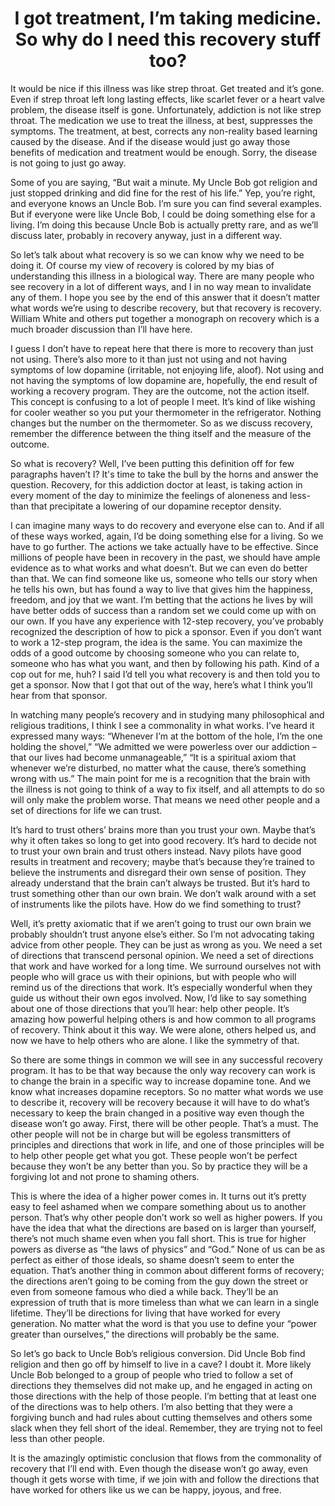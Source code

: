 <h1><center>I got treatment, I’m taking medicine. So why do I need this recovery stuff too?</center></h1>

It would be nice if this illness was like strep throat. Get treated and it’s gone. Even if strep throat left long lasting effects, like scarlet fever or a heart valve problem, the disease itself is gone. Unfortunately, addiction is not like strep throat. The medication we use to treat the illness, at best, suppresses the symptoms. The treatment, at best, corrects any non-reality based learning caused by the disease. And if the disease would just go away those benefits of medication and treatment would be enough. Sorry, the disease is not going to just go away.

Some of you are saying, “But wait a minute. My Uncle Bob got religion and just stopped drinking and did fine for the rest of his life.” Yep, you’re right, and everyone knows an Uncle Bob. I’m sure you can find several examples. But if everyone were like Uncle Bob, I could be doing something else for a living. I’m doing this because Uncle Bob is actually pretty rare, and as we’ll discuss later, probably in recovery anyway, just in a different way.

So let’s talk about what recovery is so we can know why we need to be doing it. Of course my view of recovery is colored by my bias of understanding this illness in a biological way. There are many people who see recovery in a lot of different ways, and I in no way mean to invalidate any of them. I hope you see by the end of this answer that it doesn’t matter what words we’re using to describe recovery, but that recovery is recovery. William White and others put together a monograph on recovery which is a much broader discussion than I’ll have here.

I guess I don’t have to repeat here that there is more to recovery than just not using. There’s also more to it than just not using and not having symptoms of low dopamine (irritable, not enjoying life, aloof). Not using and not having the symptoms of low dopamine are, hopefully, the end result of working a recovery program. They are the outcome, not the action itself. This concept is confusing to a lot of people I meet. It’s kind of like wishing for cooler weather so you put your thermometer in the refrigerator. Nothing changes but the number on the thermometer. So as we discuss recovery, remember the difference between the thing itself and the measure of the outcome.

So what is recovery? Well, I’ve been putting this definition off for few paragraphs haven’t I? It's time to take the bull by the horns and answer the question. Recovery, for this addiction doctor at least, is taking action in every moment of the day to minimize the feelings of aloneness and less-than that precipitate a lowering of our dopamine receptor density.

I can imagine many ways to do recovery and everyone else can to. And if all of these ways worked, again, I’d be doing something else for a living. So we have to go further. The actions we take actually have to be effective. Since millions of people have been in recovery in the past, we should have ample evidence as to what works and what doesn’t. But we can even do better than that. We can find someone like us, someone who tells our story when he tells his own, but has found a way to live that gives him the happiness, freedom, and joy that we want. I’m betting that the actions he lives by will have better odds of success than a random set we could come up with on our own. If you have any experience with 12-step recovery, you’ve probably recognized the description of how to pick a sponsor. Even if you don’t want to work a 12-step program, the idea is the same. You can maximize the odds of a good outcome by choosing someone who you can relate to, someone who has what you want, and then by following his path. Kind of a cop out for me, huh? I said I’d tell you what recovery is and then told you to get a sponsor. Now that I got that out of the way, here’s what I think you’ll hear from that sponsor.

In watching many people’s recovery and in studying many philosophical and religious traditions, I think I see a commonality in what works. I’ve heard it expressed many ways: “Whenever I’m at the bottom of the hole, I’m the one holding the shovel,” “We admitted we were powerless over our addiction – that our lives had become unmanageable,” “It is a spiritual axiom that whenever we’re disturbed, no matter what the cause, there’s something wrong with us.” The main point for me is a recognition that the brain with the illness is not going to think of a way to fix itself, and all attempts to do so will only make the problem worse. That means we need other people and a set of directions for life we can trust.

It’s hard to trust others’ brains more than you trust your own. Maybe that’s why it often takes so long to get into good recovery. It’s hard to decide not to trust your own brain and trust others instead. Navy pilots have good results in treatment and recovery; maybe that’s because they’re trained to believe the instruments and disregard their own sense of position. They already understand that the brain can’t always be trusted. But it’s hard to trust something other than our own brain. We don’t walk around with a set of instruments like the pilots have. How do we find something to trust?

Well, it’s pretty axiomatic that if we aren’t going to trust our own brain we probably shouldn’t trust anyone else’s either. So I’m not advocating taking advice from other people. They can be just as wrong as you. We need a set of directions that transcend personal opinion. We need a set of directions that work and have worked for a long time. We surround ourselves not with people who will grace us with their opinions, but with people who will remind us of the directions that work. It’s especially wonderful when they guide us without their own egos involved.
Now, I’d like to say something about one of those directions that you’ll hear: help other people. It’s amazing how powerful helping others is and how common to all programs of recovery. Think about it this way. We were alone, others helped us, and now we have to help others who are alone. I like the symmetry of that.

So there are some things in common we will see in any successful recovery program. It has to be that way because the only way recovery can work is to change the brain in a specific way to increase dopamine tone. And we know what increases dopamine receptors. So no matter what words we use to describe it, recovery will be recovery because it will have to do what’s necessary to keep the brain changed in a positive way even though the disease won’t go away.
First, there will be other people. That’s a must. The other people will not be in charge but will be egoless transmitters of principles and directions that work in life, and one of those principles will be to help other people get what you got. These people won’t be perfect because they won’t be any better than you. So by practice they will be a forgiving lot and not prone to shaming others.

This is where the idea of a higher power comes in. It turns out it’s pretty easy to feel ashamed when we compare something about us to another person. That’s why other people don’t work so well as higher powers. If you have the idea that what the directions are based on is larger than yourself, there’s not much shame even when you fall short. This is true for higher powers as diverse as “the laws of physics” and “God.” None of us can be as perfect as either of those ideals, so shame doesn’t seem to enter the equation. That’s another thing in common about different forms of recovery; the directions aren’t going to be coming from the guy down the street or even from someone famous who died a while back. They’ll be an expression of truth that is more timeless than what we can learn in a single lifetime. They’ll be directions for living that have worked for every generation. No matter what the word is that you use to define your “power greater than ourselves,” the directions will probably be the same.

So let’s go back to Uncle Bob’s religious conversion. Did Uncle Bob find religion and then go off by himself to live in a cave? I doubt it. More likely Uncle Bob belonged to a group of people who tried to follow a set of directions they themselves did not make up, and he engaged in acting on those directions with the help of those people. I’m betting that at least one of the directions was to help others. I’m also betting that they were a forgiving bunch and had rules about cutting themselves and others some slack when they fell short of the ideal. Remember, they are trying not to feel less than other people.

It is the amazingly optimistic conclusion that flows from the commonality of recovery that I’ll end with. Even though the disease won’t go away, even though it gets worse with time, if we join with and follow the directions that have worked for others like us we can be happy, joyous, and free.
